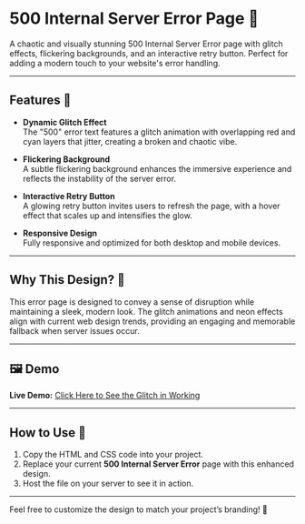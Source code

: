 # 500 Internal Server Error Page 🚨

A chaotic and visually stunning 500 Internal Server Error page with glitch effects, flickering backgrounds, and an interactive retry button. Perfect for adding a modern touch to your website's error handling.

---

## Features 🌟

- **Dynamic Glitch Effect**  
  The "500" error text features a glitch animation with overlapping red and cyan layers that jitter, creating a broken and chaotic vibe.  

- **Flickering Background**  
  A subtle flickering background enhances the immersive experience and reflects the instability of the server error.  

- **Interactive Retry Button**  
  A glowing retry button invites users to refresh the page, with a hover effect that scales up and intensifies the glow.  

- **Responsive Design**  
  Fully responsive and optimized for both desktop and mobile devices.  

---

## Why This Design? 🤔

This error page is designed to convey a sense of disruption while maintaining a sleek, modern look. The glitch animations and neon effects align with current web design trends, providing an engaging and memorable fallback when server issues occur.

---

## 🖼️ Demo
**Live Demo:** [Click Here to See the Glitch in Working](https://500-jet.vercel.app/)  

---

## How to Use 📂

1. Copy the HTML and CSS code into your project.  
2. Replace your current **500 Internal Server Error** page with this enhanced design.  
3. Host the file on your server to see it in action.

---

Feel free to customize the design to match your project’s branding! 🎨
